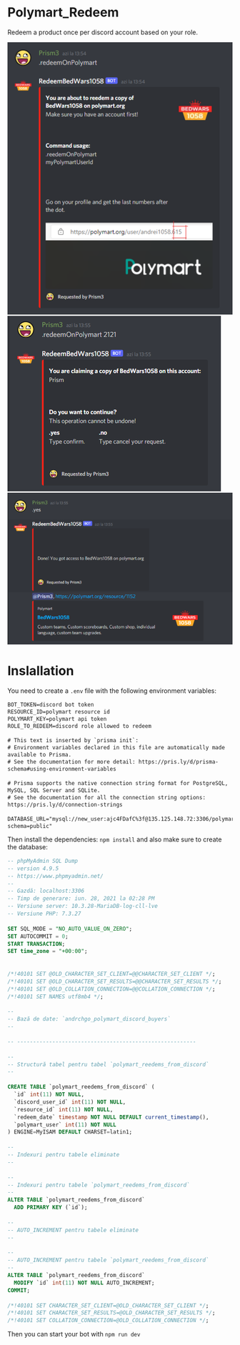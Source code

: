 # Polymart_Redeem
Redeem a product once per discord account based on your role.

![Capture1](.github/capture1.png)
![Capture2](.github/capture2.png)
![Capture3](.github/capture3.png)

# Inslallation
You need to create a `.env` file with the following environment variables:
```properties
BOT_TOKEN=discord bot token
RESOURCE_ID=polymart resource id
POLYMART_KEY=polymart api token
ROLE_TO_REDEEM=discord role allowed to redeem

# This text is inserted by `prisma init`:
# Environment variables declared in this file are automatically made available to Prisma.
# See the documentation for more detail: https://pris.ly/d/prisma-schema#using-environment-variables

# Prisma supports the native connection string format for PostgreSQL, MySQL, SQL Server and SQLite.
# See the documentation for all the connection string options: https://pris.ly/d/connection-strings

DATABASE_URL="mysql://new_user:ajc4FDafC%3f@135.125.148.72:3306/polymart_discord_buyers_from_discord?schema=public"
```
Then install the dependencies: `npm install` and also make sure to create the database:
```sql
-- phpMyAdmin SQL Dump
-- version 4.9.5
-- https://www.phpmyadmin.net/
--
-- Gazdă: localhost:3306
-- Timp de generare: iun. 28, 2021 la 02:28 PM
-- Versiune server: 10.3.28-MariaDB-log-cll-lve
-- Versiune PHP: 7.3.27

SET SQL_MODE = "NO_AUTO_VALUE_ON_ZERO";
SET AUTOCOMMIT = 0;
START TRANSACTION;
SET time_zone = "+00:00";


/*!40101 SET @OLD_CHARACTER_SET_CLIENT=@@CHARACTER_SET_CLIENT */;
/*!40101 SET @OLD_CHARACTER_SET_RESULTS=@@CHARACTER_SET_RESULTS */;
/*!40101 SET @OLD_COLLATION_CONNECTION=@@COLLATION_CONNECTION */;
/*!40101 SET NAMES utf8mb4 */;

--
-- Bază de date: `andrchgo_polymart_discord_buyers`
--

-- --------------------------------------------------------

--
-- Structură tabel pentru tabel `polymart_reedems_from_discord`
--

CREATE TABLE `polymart_reedems_from_discord` (
  `id` int(11) NOT NULL,
  `discord_user_id` int(11) NOT NULL,
  `resource_id` int(11) NOT NULL,
  `redeem_date` timestamp NOT NULL DEFAULT current_timestamp(),
  `polymart_user` int(11) NOT NULL
) ENGINE=MyISAM DEFAULT CHARSET=latin1;

--
-- Indexuri pentru tabele eliminate
--

--
-- Indexuri pentru tabele `polymart_reedems_from_discord`
--
ALTER TABLE `polymart_reedems_from_discord`
  ADD PRIMARY KEY (`id`);

--
-- AUTO_INCREMENT pentru tabele eliminate
--

--
-- AUTO_INCREMENT pentru tabele `polymart_reedems_from_discord`
--
ALTER TABLE `polymart_reedems_from_discord`
  MODIFY `id` int(11) NOT NULL AUTO_INCREMENT;
COMMIT;

/*!40101 SET CHARACTER_SET_CLIENT=@OLD_CHARACTER_SET_CLIENT */;
/*!40101 SET CHARACTER_SET_RESULTS=@OLD_CHARACTER_SET_RESULTS */;
/*!40101 SET COLLATION_CONNECTION=@OLD_COLLATION_CONNECTION */;

```
Then you can start your bot with `npm run dev`
